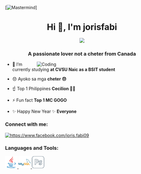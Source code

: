 [![Mastermind](https://1.bp.blogspot.com/7A4WynwLsMw/XbBpCXG8fHI/AAAAAAAAMt4/uOa1bpLskYgrwGbllhSu2SDj_Mig.gif)]
<h1 align="center">Hi 👋, I'm jorisfabi</h1>
<div align="center"> <img src="https://media0.giphy.com/media/v1.Y2lkPTc5MGI3NjExYWlicWduZ3VybzkwNzh2ZGJxZWV2M3FkY3JycnJndXVkb3htY3VwMiZlcD12MV9pbnRlcm5hbF9naWZfYnlfaWQmY3Q9Zw/Wc9tbE3MWpxwoeAkiY/giphy.gif"> </div>
<h3 align="center">A passionate lover not a cheter from Canada</h3>
<img align="right" alt="Coding" width="400" src="https://media2.giphy.com/media/v1.Y2lkPTc5MGI3NjExMjVjdTVvaXdyamVzaDZ5NHgzMnR1aHRiZmgydmVmd2E2MTBlZjZvbSZlcD12MV9pbnRlcm5hbF9naWZfYnlfaWQmY3Q9Zw/pVWuLuV1JESZJdebkI/giphy.gif" >

- 🔭 I’m currently studying **at CVSU Naic as a BSIT student**

- 😞 Ayoko sa mga **cheter 😞**

- ☝️ Top 1 Philippines **Cecilion 🧛🏼**

- ⚡ Fun fact **Top 1 MC GOGO**

- ✨ Happy New Year ✨ **Everyone**

<h3 align="left">Connect with me:</h3>
<p align="left">
<a href="https://fb.com/https://www.facebook.com/joris.fabi09" target="blank"><img align="center" src="https://raw.githubusercontent.com/rahuldkjain/github-profile-readme-generator/master/src/images/icons/Social/facebook.svg" alt="https://www.facebook.com/joris.fabi09" height="30" width="40" /></a>
</p>

<h3 align="left">Languages and Tools:</h3>
<p align="left"> <a href="https://www.java.com" target="_blank" rel="noreferrer"> <img src="https://raw.githubusercontent.com/devicons/devicon/master/icons/java/java-original.svg" alt="java" width="40" height="40"/> </a> <a href="https://www.mysql.com/" target="_blank" rel="noreferrer"> <img src="https://raw.githubusercontent.com/devicons/devicon/master/icons/mysql/mysql-original-wordmark.svg" alt="mysql" width="40" height="40"/> </a> <a href="https://www.photoshop.com/en" target="_blank" rel="noreferrer"> <img src="https://raw.githubusercontent.com/devicons/devicon/master/icons/photoshop/photoshop-line.svg" alt="photoshop" width="40" height="40"/> </a> </p>

